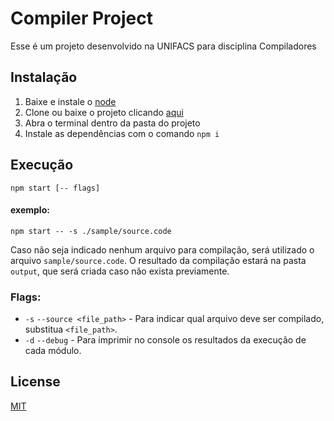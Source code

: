 # Compiler Project

Esse é um projeto desenvolvido na UNIFACS para disciplina Compiladores

## Instalação
1. Baixe e instale o [node](https://nodejs.org/pt-br/)
2. Clone ou baixe o projeto clicando [aqui](https://github.com/Santiael/compiler-project/archive/master.zip)
3. Abra o terminal dentro da pasta do projeto
4. Instale as dependências com o comando `npm i`

## Execução

`npm start [-- flags]`

#### exemplo:
```
npm start -- -s ./sample/source.code
```

Caso não seja indicado nenhum arquivo para compilação, será utilizado o arquivo `sample/source.code`.
O resultado da compilação estará na pasta `output`, que será criada caso não exista previamente.

### Flags:
- `-s` `--source <file_path>` - Para indicar qual arquivo deve ser compilado, substitua `<file_path>`.
- `-d` `--debug` - Para imprimir no console os resultados da execução de cada módulo.

## License
[MIT](https://choosealicense.com/licenses/mit/)
